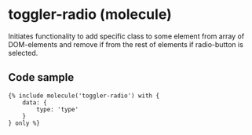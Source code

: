 # toggler-radio (molecule)

Initiates functionality to add specific class to some element from array of DOM-elements and remove if from the rest of elements if radio-button is selected.

## Code sample

```
{% include molecule('toggler-radio') with {
    data: {
        type: 'type'
    }
} only %}
```

